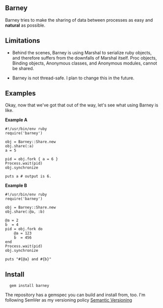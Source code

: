## Barney

Barney tries to make the sharing of data between processes as easy and **natural** as possible.  

## Limitations

* Behind the scenes, Barney is using Marshal to serialize ruby objects, and therefore suffers from
  the downfalls of Marshal itself. Proc objects, Binding objects, Anonymous classes, 
  and Anonymous modules, cannot be shared.

* Barney is not thread-safe. I plan to change this in the future.

## Examples

Okay, now that we've got that out of the way, let's see what using Barney is like.

**Example A**

    #!/usr/bin/env ruby
    require('barney')

    obj = Barney::Share.new
    obj.share(:a)
    a = 5

    pid = obj.fork { a = 6 }
    Process.wait(pid)
    obj.synchronize
    
    puts a # output is 6.

**Example B**

    #!/usr/bin/env ruby
    require('barney')

    obj = Barney::Share.new
    obj.share(:@a, :b) 

    @a = 2
    b  = 4
    pid = obj.fork do
        @a = 123
        b  = 456
    end
    Process.wait(pid)
    obj.synchronize

    puts "#{@a} and #{b}"

## Install

      gem install barney

The repository has a gemspec you can build and install from, too.
I'm following SemVer as my versioning policy [Semantic Versioning](http://www.semver.org)
